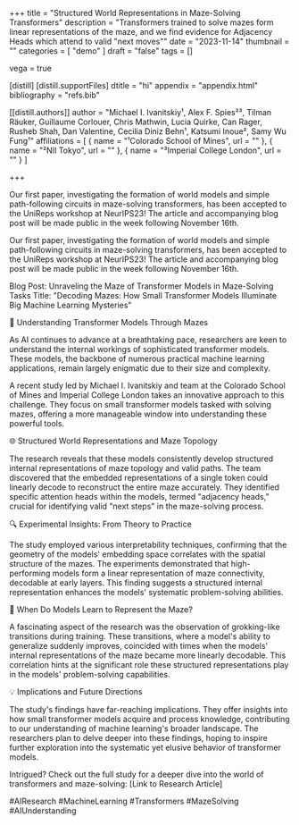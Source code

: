 +++
title = "Structured World Representations in Maze-Solving Transformers"
description = "Transformers trained to solve mazes form linear representations of the maze, and we find evidence for Adjacency Heads which attend to valid \"next moves\""
date = "2023-11-14"
thumbnail = ""
categories = [
  "demo"
]
draft = "false"
tags = []

vega = true

[distill]
  [distill.supportFiles]
  dtitle = "hi"
  appendix = "appendix.html"
  bibliography = "refs.bib"


[[distill.authors]]
author = "Michael I. Ivanitskiy¹, Alex F. Spies²³, Tilman Räuker, Guillaume Corlouer, Chris Mathwin, Lucia Quirke, Can Rager, Rusheb Shah, Dan Valentine, Cecilia Diniz Behn¹, Katsumi Inoue², Samy Wu Fung¹"
affiliations = [
  { name = "¹Colorado School of Mines", url = "" },
  { name = "²NII Tokyo", url = "" },
  { name = "³Imperial College London", url = "" }
]

+++


<d-abstract>
  <p>Our first paper, investigating the formation of world models and simple path-following circuits in maze-solving transformers, has been accepted to the UniReps workshop at NeurIPS23! The article and accompanying blog post will be made public in the week following November 16th.</p>
</d-abstract>
  
Our first paper, investigating the formation of world models and simple path-following circuits in maze-solving transformers, has been accepted to the UniReps workshop at NeurIPS23! The article and accompanying blog post will be made public in the week following November 16th.


Blog Post: Unraveling the Maze of Transformer Models in Maze-Solving Tasks
Title: "Decoding Mazes: How Small Transformer Models Illuminate Big Machine Learning Mysteries"

🤖 Understanding Transformer Models Through Mazes

As AI continues to advance at a breathtaking pace, researchers are keen to understand the internal workings of sophisticated transformer models. These models, the backbone of numerous practical machine learning applications, remain largely enigmatic due to their size and complexity.

A recent study led by Michael I. Ivanitskiy and team at the Colorado School of Mines and Imperial College London takes an innovative approach to this challenge. They focus on small transformer models tasked with solving mazes, offering a more manageable window into understanding these powerful tools.

🌐 Structured World Representations and Maze Topology

The research reveals that these models consistently develop structured internal representations of maze topology and valid paths. The team discovered that the embedded representations of a single token could linearly decode to reconstruct the entire maze accurately. They identified specific attention heads within the models, termed "adjacency heads," crucial for identifying valid "next steps" in the maze-solving process.

🔍 Experimental Insights: From Theory to Practice

The study employed various interpretability techniques, confirming that the geometry of the models' embedding space correlates with the spatial structure of the mazes. The experiments demonstrated that high-performing models form a linear representation of maze connectivity, decodable at early layers. This finding suggests a structured internal representation enhances the models' systematic problem-solving abilities.

🚀 When Do Models Learn to Represent the Maze?

A fascinating aspect of the research was the observation of grokking-like transitions during training. These transitions, where a model's ability to generalize suddenly improves, coincided with times when the models' internal representations of the maze became more linearly decodable. This correlation hints at the significant role these structured representations play in the models' problem-solving capabilities.

💡 Implications and Future Directions

The study's findings have far-reaching implications. They offer insights into how small transformer models acquire and process knowledge, contributing to our understanding of machine learning's broader landscape. The researchers plan to delve deeper into these findings, hoping to inspire further exploration into the systematic yet elusive behavior of transformer models.

Intrigued? Check out the full study for a deeper dive into the world of transformers and maze-solving: [Link to Research Article]

#AIResearch #MachineLearning #Transformers #MazeSolving #AIUnderstanding

<!-- 
[[distill.authors]]
author = "Michael I. Ivanitskiy"
affiliations = [
  { name = "Colorado School of Mines", url = "" }
]

[[distill.authors]]
author = "Alex F. Spies"
affiliations = [
  { name = "Imperial College London", url = "" },
  { name = "NII Tokyo", url = "" }
]

[[distill.authors]]
author = "Tilman Räuker"
affiliations = []

[[distill.authors]]
author = "Guillaume Corlouer"
affiliations = []

[[distill.authors]]
author = "Chris Mathwin"
affiliations = []

[[distill.authors]]
author = "Lucia Quirke"
affiliations = []

[[distill.authors]]
author = "Can Rager"
affiliations = []

[[distill.authors]]
author = "Rusheb Shah"
affiliations = []

[[distill.authors]]
author = "Dan Valentine"
affiliations = []

[[distill.authors]]
author = "Cecilia Diniz Behn"
affiliations = [
  { name = "Colorado School of Mines", url = "" }
]

[[distill.authors]]
author = "Katsumi Inoue"
affiliations = [
  { name = "National Institute of Informatics, Tokyo", url = "" }
]

[[distill.authors]]
author = "Samy Wu Fung"
affiliations = [
  { name = "Colorado School of Mines", url = "" }
] -->